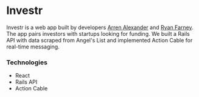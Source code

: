 # Investr 
Investr is a web app built by developers [Arren Alexander] and [Ryan Farney]. The app pairs investors with startups looking for funding. We built a Rails API with data scraped from Angel's List and implemented Action Cable for real-time messaging.

### Technologies
* React
* Rails API
* Action Cable

[Arren Alexander]: https://github.com/aalexander3
[Ryan Farney]: https://github.com/rfarney3
